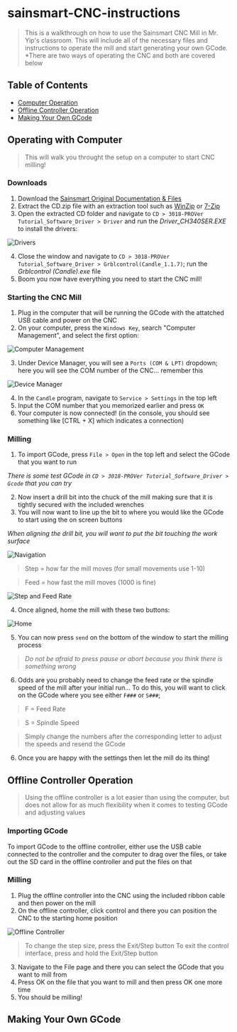 # sainsmart-CNC-instructions
> This is a walkthrough on how to use the Sainsmart CNC Mill in Mr. Yip's classroom. This will include all of the necessary files and instructions to operate the mill and start generating your own GCode.
*There are two ways of operating the CNC and both are covered below
## Table of Contents
* [Computer Operation](#operating-with-computer)
* [Offline Controller Operation](#offline-controller-operation)
* [Making Your Own GCode](#making-your-own-gcode)


## Operating with Computer
> This will walk you throught the setup on a computer to start CNC milling!
### Downloads
1. Download the [Sainsmart Original Documentation & Files](https://docs.sainsmart.com/article/7c20d7zaw3-how-to-install-candle-grblcontrol-for-windows)
2. Extract the CD.zip file with an extraction tool such as [WinZip](https://www.winzip.com/win/en/) or [7-Zip](https://www.7-zip.org/)
3. Open the extracted CD folder and navigate to `CD > 3018-PROVer Tutorial_Software_Driver > Driver` and run the *Driver_CH340SER.EXE* to install the drivers:

![Drivers](./img/DriverInstall.png)

4. Close the window and navigate to `CD > 3018-PROVer Tutorial_Software_Driver > Grblcontrol(Candle_1.1.7)`; run the *Grblcontrol (Candle).exe* file
5. Boom you now have everything you need to start the CNC mill!

### Starting the CNC Mill
1. Plug in the computer that will be running the GCode with the attatched USB cable and power on the CNC
2. On your computer, press the `Windows Key`, search "Computer Management", and select the first option: 

![Computer Management](./img/ComputerManagement.png)

3. Under Device Manager, you will see a `Ports (COM & LPT)` dropdown; here you will see the COM number of the CNC... remember this

![Device Manager](./img/DeviceManager.png)

4. In the `Candle` program, navigate to `Service > Settings` in the top left
5. Input the COM number that you memorized earlier and press `OK`
6. Your computer is now connected! (in the console, you should see something like [CTRL + X] which indicates a connection)

### Milling
1. To import GCode, press `File > Open` in the top left and select the GCode that you want to run

*There is some test GCode in `CD > 3018-PROVer Tutorial_Software_Driver > Gcode` that you can try*

2. Now insert a drill bit into the chuck of the mill making sure that it is tightly secured with the included wrenches
3. You will now want to line up the bit to where you would like the GCode to start using the on screen buttons

*When aligning the drill bit, you will want to put the bit touching the work surface*

![Navigation](./img/navigate.png)

> Step = how far the mill moves (for small movements use 1-10)

> Feed = how fast the mill moves (1000 is fine)

![Step and Feed Rate](./img/stepandfeed.png)

4. Once aligned, home the mill with these two buttons:

![Home](./img/Home.png)

5. You can now press `send` on the bottom of the window to start the milling process

> *Do not be afraid to press pause or abort because you think there is something wrong*

6. Odds are you probably need to change the feed rate or the spindle speed of the mill after your initial run...
To do this, you will want to click on the GCode where you see either `F###` or `S###`;

> F = Feed Rate

> S = Spindle Speed

> Simply change the numbers after the corresponding letter to adjust the speeds and resend the GCode

6. Once you are happy with the settings then let the mill do its thing!


## Offline Controller Operation
> Using the offline controller is a lot easier than using the computer, but does not allow for as much flexibility when it comes to testing GCode and adjusting values

### Importing GCode
To import GCode to the offline controller, either use the USB cable connected to the controller and the computer to drag over the files, or take out the SD card in the offline controller and put the files on that

### Milling
1. Plug the offline controller into the CNC using the included ribbon cable and then power on the mill
2. On the offline controller, click control and there you can position the CNC to the starting home position

![Offline Controller](./img/offlinecontroller.jpg)

> To change the step size, press the Exit/Step button
To exit the control interface, press and hold the Exit/Step button

3. Navigate to the File page and there you can select the GCode that you want to mill from
4. Press OK on the file that you want to mill and then press OK one more time
5. You should be milling!

## Making Your Own GCode
